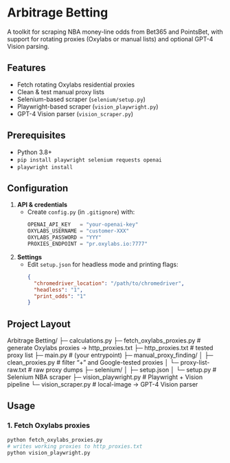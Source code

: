 # Arbitrage Betting

A toolkit for scraping NBA money-line odds from Bet365 and PointsBet, with support for rotating proxies (Oxylabs or manual lists) and optional GPT-4 Vision parsing.

## Features

- Fetch rotating Oxylabs residential proxies  
- Clean & test manual proxy lists  
- Selenium-based scraper (`selenium/setup.py`)  
- Playwright-based scraper (`vision_playwright.py`)  
- GPT-4 Vision parser (`vision_scraper.py`)

## Prerequisites

- Python 3.8+  
- `pip install playwright selenium requests openai`  
- `playwright install`  

## Configuration

1. **API & credentials**  
   - Create `config.py` (in `.gitignore`) with:  
     ```python
     OPENAI_API_KEY   = "your-openai-key"
     OXYLABS_USERNAME = "customer-XXX"
     OXYLABS_PASSWORD = "YYY"
     PROXIES_ENDPOINT = "pr.oxylabs.io:7777"
     ```
2. **Settings**  
   - Edit `setup.json` for headless mode and printing flags:  
     ```json
     {
       "chromedriver_location": "/path/to/chromedriver",
       "headless": "1",
       "print_odds": "1"
     }
     ```

## Project Layout
Arbitrage Betting/
├─ calculations.py
├─ fetch_oxylabs_proxies.py # generate Oxylabs proxies → http_proxies.txt
├─ http_proxies.txt # tested proxy list
├─ main.py # (your entrypoint)
├─ manual_proxy_finding/
│ ├─ clean_proxies.py # filter “+” and Google-tested proxies
│ └─ proxy-list-raw.txt # raw proxy dumps
├─ selenium/
│ ├─ setup.json
│ └─ setup.py # Selenium NBA scraper
├─ vision_playwright.py # Playwright + Vision pipeline
└─ vision_scraper.py # local-image → GPT-4 Vision parser


## Usage

### 1. Fetch Oxylabs proxies  
```bash
python fetch_oxylabs_proxies.py
# writes working proxies to http_proxies.txt
python vision_playwright.py
